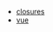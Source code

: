 - [closures](https://proglib.io/p/js-closures-1)
- [vue](https://vuejs.org/guide/extras/reactivity-in-depth.html#how-reactivity-works-in-vue)
